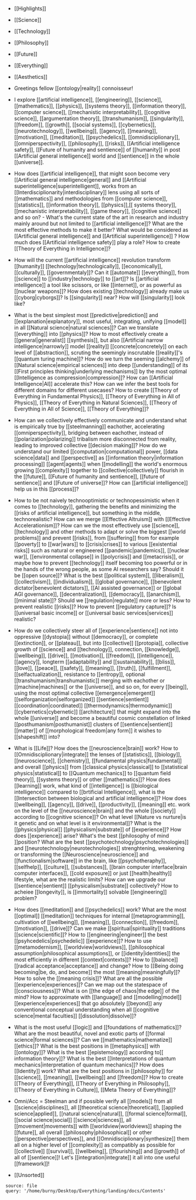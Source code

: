 - [[Highlights]]
- [[Science]]
- [[Technology]]
- [[Philosophy]] 
- [[Future]]
- [[Everything]]
- [[Aesthetics]]                                                                                                                                                                                                                    
- Greetings fellow [[ontology|reality]] connoisseur!

- I explore [[artificial intelligence]], [[engineering]], [[science]], [[mathematics]], [[physics]], [[systems theory]], [[information theory]], [[computer science]], [[mechanistic interpretability]], [[cognitive science]], [[argumentation theory]], [[transhumanism]], [[singularity]], [[freedom]], [[growth]], [[social systems]], [[cybernetics]], [[neurotechnology]], [[wellbeing]], [[agency]], [[meaning]], [[motivation]], [[meditation]], [[psychedelics]], [[omnidisciplionary]], [[omniperspectivity]], [[philosophy]], [[risks]], [[Artificial intelligence safety]], [[Future of humanity and sentience]] of [[humanity]] in post [[Artificial general intelligence]] world and [[sentience]] in the whole [[universe]]. 
- How does [[artificial intelligence]], that might soon become very [[Artificial general intelligence|general]] and [[Artificial superintelligence|superintelligent]], works from an [[Interdisciplionarity|interdisciplinary]] lens using all sorts of [[mathematics]] and methodologies from [[computer science]], [[statistics]], [[information theory]], [[physics]],[[ systems theory]], [[mechanistic interpretability]], [[game theory]], [[cognitive science]] and so on? - What's the current state of the art in research and industry mainly around but not limited to [[artificial intelligence]]? What are the most effective methods to make it better? What would be considered as [[Artificial general intelligence]]  and [[Artificial superintelligence]] ? How much does [[Artificial intelligence safety]] play a role? How to create [[Theory of Everything in Intelligence]]?
- How will the current [[artificial intelligence]] revolution transform [[humanity]] [[technology|technologically]], [[economically]], [[culturally]], [[governmentaly]]? Can it [[automate]] [[everything]], from [[science]] to [[industry|technology]] to [[art]]? Is [[artificial intelligence]] a tool like scissors, or like [[internet]], or as powerful as [[nuclear weapons]]? How does existing [[technology]] already make us [[cyborg|cyborgs]]? Is [[singularity]] near? How will [[singularity]] look like? 
- What is the best simplest most [[predictive|prediction]] and [[explanation|explanatory]], most useful, integrating, unifying [[model]] in all [[Natural science|natural sciences]]? Can we translate [[everything]] into [[physics]]? How to most effectively create a [[general|generalist]] [[synthesis]], but also [[Artificial narrow intelligence|narrowly]] model [[reality]] [[concrete|concretely]] on each level of [[abstraction]], scruting the seemingly inscrutable [[reality]]'s [[quantum turing machine]]? How do we turn the seeming [[alchemy]] of [[Natural science|empirical sciences]] into deep [[understanding]] of its [[First principles thinking|underlying mechanisms]] by the most optimal [[Intelligence as compression|compression]]? How can [[Artificial Intelligence|AI]] accelerate this? How can we infer the best tools for different domains for different usecases? How to create [[Theory of Everything in Fundamental Physics]], [[Theory of Everything in All of Physics]], [[Theory of Everything in Natural Sciences]], [[Theory of Everything in All of Science]], [[Theory of Everything]]?
- How can we collectively effectively communicate and understand what is empirically true by [[steelmanning]] eachother, accelerating [[omniperspectivity]], bridging between eachother, instead of [[polarization|polarizing]] tribalism more disconnected from reality, leading to improved collective [[decision making]]? How do we understand our limited [[computation|computational]] power, [[data science|data]] and [[perspective]] as [[information theory|information processing]] [[agent|agents]] when [[modelling]] the world's enormous growing [[complexity]] together to [[collective|collectively]] flourish in the [[future]], [[Future of humanity and sentience]], [[future of sentience]] and [[Future of universe]]? How can [[artificial intelligence]] help us in this [[process]]? 
- How to be not naively technooptimistic or technopessimistic when it comes to [[technology]], gathering the benefits and minimizing the [[risks of artificial intelligence]], but something in the middle, technorealistic? How can we merge [[Effective Altruism]] with [[Effective Accelerationism]]? How can we the most effectively use [[science]], [[technology]] and other methods to adapt or solve the biggest [[world problems]] and prevent [[risks]], from [[suffering]] from for example [[poverty]] to [[war|wars]] to [[crisis|crises]] to various [[existential risks]] such as natural or engineered [[pandemic|pandemics]], [[nuclear war]], [[environmental collapse]] in [[polycrisis]] and [[metacrisis]], or maybe how to prevent [[technology]] itself becoming too powerful or in the hands of the wrong people, as some AI researchers say? Should it be [[open source]]? What is the best [[political system]], [[liberalism]], [[collectivism]], [[individualism]], [[global governance]], [[benevolent dictator|benevolent dictators]], [[AI assisted governance]] or [[global AGI governance]], [[decentralization]], [[democracy]], [[anarchism]], [[minimal state]]? Should we [[regulation|regulate]] more or less? How to prevent realistic [[risks]]? How to prevent [[regulatory capture]]? Is [[universal basic income]] or [[universal basic services|services]] realistic? 
- How do we collectively steer all of [[experience|sentience]] not into oppressive [[dystopia]] without [[democracy]], or complete [[extinction]], or [[plateau]], but into [[collective]] [[protopia]], collective growth of [[science]] and [[technology]], connection, [[knowledge]], [[wellbeing]], [[drive]], [[motivation]], [[freedom]], [[intelligence]], [[agency]], longterm [[adaptability]] and [[sustainability]], [[bliss]], [[love]], [[peace]], [[safety]], [[meaning]], [[truth]], [[fulfillment]], [[selfactualization]], resistance to [[entropy]], optional [[transhumanism|transhumanistic]] merging with eachother or [[machine|machines]] or the [[universe]], and so on, for every [[being]], using the most optimal collective [[emergence|emergent]] [[selforganization|selforganized]] [[sentience|sentient]] [[coordination|coordinated]] [[thermodynamics|thermodynamic]] [[cybernetics|cybernetic]] [[architecture]] that might expand into the whole [[universe]] and become a beautiful cosmic constellation of linked [[posthumanism|posthumanist]] clusters of [[sentience|sentient]] [[matter]] of [[morphological freedom|any form]] it wishes to [[shapeshift]] into?
- What is [[Life]]? How does the [[neuroscience|brain]] work? How to [[Omnidisciplionary|integrate]] the lenses of [[statistics]], [[biology]], [[neuroscience]], [[chemistry]], [[fundamental physics|fundamental]] and overall [[physics]] from [[classical physics|classical]] to [[statistical physics|statistical]] to [[Quantum mechanics]] to [[quantum field theory]], [[systems theory]] or other [[mathematics]]? How does [[learning]] work, what kind of [[intelligence]] is [[biological intelligence]] compared to [[brtificial Intelligence]], what is the [[Intersection between biological and artificial intelligence]]? How does [[wellbeing]], [[agency]], [[drive]], [[productivity]], [[meaning]] etc. work on the level of the [[neuroscience|brain]] and the whole [[society]] according to [[cognitive science]]? On what level [[Nature vs nurture|is it genetic and on what level is it environmental]]? What is the [[physics|physical]] [[physicalism|substrate]] of [[experience]]? How does [[experience]] arise? What's the best [[philosophy of mind ]]position? What are the best [[psychotechnology|psychotechnologies]] and [[neurotechnology|neurotechnologies]] strenghtening, weakening or transforming the [[Neuroscience|neuroscience]] and [[functionalism|software]] in the brain, like [[psychotheraphy]], [[selfhelp]], [[culture]], [[substances]], [[brain computer interface|brain computer interfaces]], [[cold exposure]] or just [[health|healthy]] lifestyle, what are the realistic limits? How can we upgrade our [[sentience|sentient]] [[physicalism|substrate]] collectively? How to acheiee [[longevity]], is [[immortality]] solvable [[engineering]] problem?
- How does [[meditation]] and [[psychedelics]] work? What are the most [[optimal]] [[meditation]] techniques for internal [[metaprogramming]], cultivation of [[wellbeing]], [[meaning]], [[connection]], [[freedom]], [[motivation]], [[drive]]? Can we make [[spiritual|spirituality]] traditions [[science|scientific]]? How to [[engineering|engineer]] the best [[psyhcedelics|psychedelic]] [[experience]]? How to use [[metamodernism]], [[worldview|worldviews]], [[philosophical assumption|philosophical assumptions]], or [[identity|identities]] the most efficiently in different [[context|contexts]]? How to [[balance]] [[radical acceptance|acceptance]] and change? How to [[Being doing becoming|be, do, and become]] the most [[meaning|meaningfully]]? How to solve the [[meaning crisis]]? What are all the possible [[experience|experiences]]? Can we map out the statespace of [[consciousness]]? What is on [[the edge of chaos|the edge]] of the mind? How to approximate with [[language]] and [[modelling|model]] [[experience|experiences]] that go absolutely [[beyond]] any conventional conceptual understanding when all [[cognitive science|mental faculties]] [[dissolution|dissolve]]? 
- What is the most useful [[logic]] and [[foundations of mathematics]]? What are the most beautiful, novel and exotic parts of [[formal science|formal sciences]]? Can we [[mathematics|mathematize]] [[ethics]]? What is the best positions in [[metaphysics]] with [[ontology]]? What is the best [[epistemology]] according to[[ information theory]]? What is the best [[Interpretations of quantum mechanics|interpretation of quantum mechanics]]? How does [[Identity]] work? What are the best positions in [[philosophy]] for [[science]], [[meaning]], [[wellbeing]] and [[freedom]]? How to create [[Theory of Everything]],  [[Theory of Everything in Philosophy]], [[Theory of Everything in Culture]], [[Meta Theory of Everything]]? 
- Omni/Acc = Steelman and if possible verify all [[models]] from all [[science|disciplines]], all [[theoretical science|theoretical]], [[applied science|applied]], [[natural science|natural]], [[formal science|formal]], [[social science|social]] [[science|sciences]], all [[movement|movements]] with [[worldview|worldviews]] shaping the [[future]], all overall [[philosophy|philosophical]] or other [[perspective|perspectives]], and [[Omnidisciplionary|synthesize]] them all on a higher level of [[complexity]] as compatibly as possible for [[collective]] [[survival]], [[wellbeing]], [[flourishing]] and [[growth]] of all of [[sentience]]! Let's [[integration|integrate]] it all into one useful [[framework]]!

- [[Unsorted]] 

```wordcloud 
source: file 
query: '/home/burny/Desktop/Everything/landing/docs/Contents' 
```